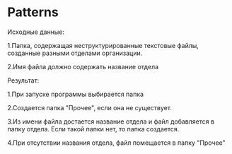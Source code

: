 # Patterns

Исходные данные:

1.Папка, содержащая неструктурированные текстовые файлы, созданные разными отделами организации.

2.Имя файла должно содержать название отдела

Результат:

1.При запуске программы выбирается папка

2.Создается папка "Прочее", если она не существует.

3.Из имени файла достается название отдела и файл добавляется в папку отдела. Если такой папки нет, то папка создается.

4.При отсутствии названия отдела, файл помещается в папку "Прочее"

